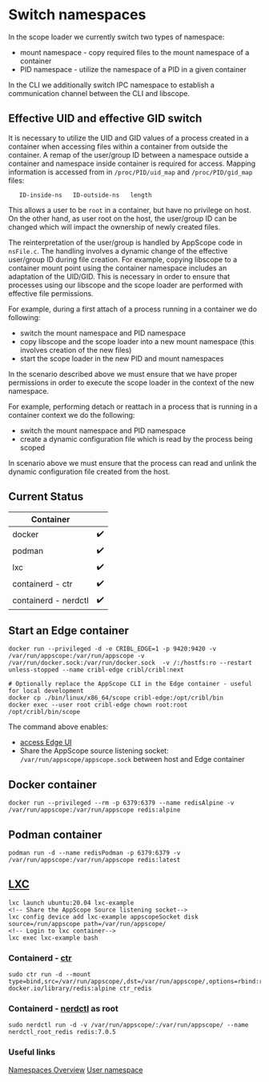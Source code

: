 # Switch namespaces

In the scope loader we currently switch two types of namespace:

- mount namespace - copy required files to the mount namespace of a container
- PID namespace - utilize the namespace of a PID in a given container

In the CLI we additionally switch IPC namespace to establish a communication channel between the CLI and libscope.

## Effective UID and effective GID switch

It is necessary to utilize the UID and GID values of a process created in a container when accessing files within a container from outside the container. A remap of the user/group ID between a namespace outside a container and namespace inside container is required for access.
Mapping information is accessed from in `/proc/PID/uid_map` and `/proc/PID/gid_map` files:

```
   ID-inside-ns   ID-outside-ns   length
```

This allows a user to be `root` in a container, but have no privilege on host.
On the other hand, as user root on the host, the user/group ID can be changed which will impact the ownership of newly created files.

The reinterpretation of the user/group is handled by AppScope code in `nsFile.c`. The handling involves a dynamic change of the effective user/group ID during file creation. For example, copying libscope to a container mount point using the container namespace includes an adaptation of the UID/GID. This is necessary in order to ensure that processes using our libscope and the scope loader are performed with effective file permissions.

For example, during a first attach of a process running in a container we do following:

- switch the mount namespace and PID namespace
- copy libscope and the scope loader into a new mount namespace (this involves creation of the new files)
- start the scope loader in the new PID and mount namespaces

In the scenario described above we must ensure that we have proper permissions in order to execute the scope loader in the context of the new namespace.

For example, performing detach or reattach in a process that is running in a container context we do the following:

- switch the mount namespace and PID namespace
- create a dynamic configuration file which is read by the process being scoped

In scenario above we must ensure that the process can read and unlink the dynamic configuration file created from the host.

## Current Status

| Container            |                    |
|----------------------|--------------------|
| docker               | :heavy_check_mark: |
| podman               | :heavy_check_mark: |
| lxc                  | :heavy_check_mark: |
| containerd - ctr     | :heavy_check_mark: |
| containerd - nerdctl | :heavy_check_mark: |

## Start an Edge container

```console
docker run --privileged -d -e CRIBL_EDGE=1 -p 9420:9420 -v /var/run/appscope:/var/run/appscope -v /var/run/docker.sock:/var/run/docker.sock  -v /:/hostfs:ro --restart unless-stopped --name cribl-edge cribl/cribl:next

# Optionally replace the AppScope CLI in the Edge container - useful for local development
docker cp ./bin/linux/x86_64/scope cribl-edge:/opt/cribl/bin
docker exec --user root cribl-edge chown root:root /opt/cribl/bin/scope
```

The command above enables:

- [access Edge UI](http://localhost:9420/)
- Share the AppScope source listening socket: `/var/run/appscope/appscope.sock` between host and Edge container

## Docker container

```console
docker run --privileged --rm -p 6379:6379 --name redisAlpine -v /var/run/appscope:/var/run/appscope redis:alpine
```

## Podman container

```console
podman run -d --name redisPodman -p 6379:6379 -v /var/run/appscope:/var/run/appscope redis:latest
```

## [LXC](https://github.com/lxc/lxc)

```console
lxc launch ubuntu:20.04 lxc-example
<!-- Share the AppScope Source listening socket-->
lxc config device add lxc-example appscopeSocket disk source=/run/appscope path=/var/run/appscope/
<!-- Login to lxc container-->
lxc exec lxc-example bash
```

### Containerd - [ctr](https://github.com/containerd/containerd)

```console
sudo ctr run -d --mount type=bind,src=/var/run/appscope/,dst=/var/run/appscope/,options=rbind:rw docker.io/library/redis:alpine ctr_redis
```

### Containerd - [nerdctl](https://github.com/containerd/nerdctl.git) as root

```console
sudo nerdctl run -d -v /var/run/appscope/:/var/run/appscope/ --name nerdctl_root_redis redis:7.0.5
```

### Useful links

[Namespaces Overview](https://lwn.net/Articles/531114/)
[User namespace](https://lwn.net/Articles/532593/)
